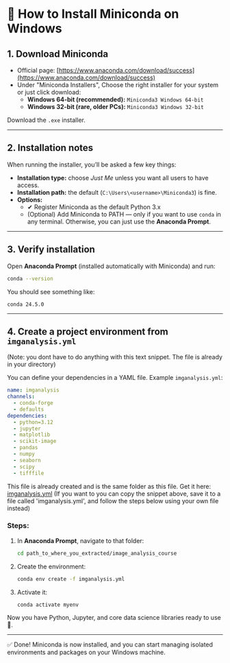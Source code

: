 # 🚀 How to Install Miniconda on Windows

## 1. Download Miniconda
- Official page: [https://www.anaconda.com/download/success](https://www.anaconda.com/download/success)
- Under  "Miniconda Installers", Choose the right installer for your system or just click download:  
  - **Windows 64-bit (recommended):** `Miniconda3 Windows 64-bit`  
  - **Windows 32-bit (rare, older PCs):** `Miniconda3 Windows 32-bit`  

Download the `.exe` installer.

---

## 2. Installation notes
When running the installer, you’ll be asked a few key things:  

- **Installation type:** choose *Just Me* unless you want all users to have access.  
- **Installation path:** the default (`C:\Users\<username>\Miniconda3`) is fine.  
- **Options:**  
  - ✔ Register Miniconda as the default Python 3.x  
  - (Optional) Add Miniconda to PATH — only if you want to use `conda` in any terminal. Otherwise, you can just use the **Anaconda Prompt**.

---

## 3. Verify installation
Open **Anaconda Prompt** (installed automatically with Miniconda) and run:  

```bash
conda --version
```

You should see something like:  

```
conda 24.5.0
```

---

## 4. Create a project environment from `imganalysis.yml`

(Note: you dont have to do anything with this text snippet. The file is already in your directory)

You can define your dependencies in a YAML file. Example `imganalysis.yml`:

```yaml
name: imganalysis
channels:
  - conda-forge
  - defaults
dependencies:
  - python=3.12
  - jupyter
  - matplotlib
  - scikit-image
  - pandas
  - numpy
  - seaborn
  - scipy
  - tifffile
```
This file is already created and is the same folder as this file.
Get it here: [imganalysis.yml](imganalysis.yml)
(If you want to you can copy the snippet above, save it to a file called 'imganalysis.yml', and follow the steps below using your own file instead)

### Steps:
1. In **Anaconda Prompt**, navigate to that folder:  
   ```bash
   cd path_to_where_you_extracted/image_analysis_course
   ```
2. Create the environment:  
   ```bash
   conda env create -f imganalysis.yml
   ```
3. Activate it:  
   ```bash
   conda activate myenv
   ```

Now you have Python, Jupyter, and core data science libraries ready to use 🎉.


<!-- ## 4. Create and manage environments
Example: create a new environment with Python 3.11:  

```bash
conda create -n myenv python=3.11
```

Activate the environment:  
```bash
conda activate myenv
```

Deactivate it:  
```bash
conda deactivate
``` -->

---

✅ Done! Miniconda is now installed, and you can start managing isolated environments and packages on your Windows machine.

